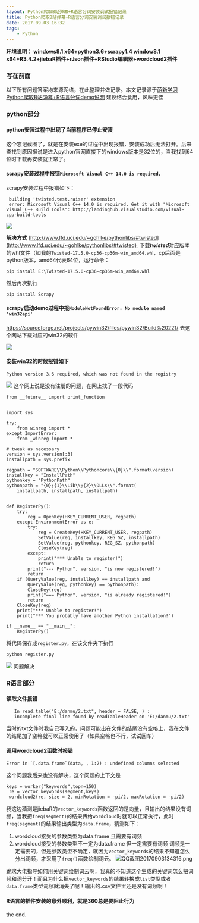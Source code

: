 ```yaml
---
layout: Python爬取B站弹幕+R语言分词安装调试报错记录
title: Python爬取B站弹幕+R语言分词安装调试报错记录
date: 2017.09.03 16:32
tags:
    - Python
---
```


**环境说明：
windows8.1 x64+python3.6+scrapy1.4
window8.1 x64+R3.4.2+jiebaR插件+rJson插件+RStudio编辑器+wordcloud2插件**

### 写在前面

以下所有问题答案均来源网络，在此整理并做记录。本文记录源于[萌新学习Python爬取B站弹幕+R语言分词demo说明](2017/09/03/201709031514/)
建议结合食用，风味更佳

### python部分
#### python安装过程中出现了当前程序已停止安装
这个忘记截图了，就是在安装exe的过程中出现报错，安装成功后无法打开。后来查找到原因据说是进入python官网直接下的windows版本是32位的，当我找到64位时下载再安装就正常了。

#### scrapy安装过程中报错`Microsoft Visual C++ 14.0 is required.`
scrapy安装过程中报错如下：
```
 building 'twisted.test.raiser' extension
 error: Microsoft Visual C++ 14.0 is required. Get it with "Microsoft Visual C++ Build Tools": http://landinghub.visualstudio.com/visual-cpp-build-tools
```
![](http://upload-images.jianshu.io/upload_images/1094385-167a042f16403743.png?imageMogr2/auto-orient/strip%7CimageView2/2/w/1240)

**解决方式**
[http://www.lfd.uci.edu/~gohlke/pythonlibs/#twisted](http://www.lfd.uci.edu/~gohlke/pythonlibs/#twisted) 
下载***twisted***对应版本的whl文件（如我的`Twisted‑17.5.0‑cp36‑cp36m‑win_amd64.wh`l，cp后面是python版本，amd64代表64位，运行命令：
```
pip install E:\Twisted-17.5.0-cp36-cp36m-win_amd64.whl
```
然后再次执行 
```
pip install Scrapy
```
#### scrapy启动demo过程中报`ModuleNotFoundError: No module named 'win32api'`
https://sourceforge.net/projects/pywin32/files/pywin32/Build%20221/
去这个网站下载对应的win32的软件

![](http://upload-images.jianshu.io/upload_images/1094385-e4dd1fbbe58ecbf5.png?imageMogr2/auto-orient/strip%7CimageView2/2/w/1240)

#### 安装win32的时候报错如下

```
Python version 3.6 required, which was not found in the registry
```
![](http://upload-images.jianshu.io/upload_images/1094385-8b4a64231b55d8a9.png?imageMogr2/auto-orient/strip%7CimageView2/2/w/1240)
这个网上说是没有注册的问题，在网上找了一段代码
```
from __future__ import print_function
 
 
import sys
 
try:
    from winreg import *
except ImportError:
    from _winreg import *
 
# tweak as necessary
version = sys.version[:3]
installpath = sys.prefix
 
regpath = "SOFTWARE\\Python\\Pythoncore\\{0}\\".format(version)
installkey = "InstallPath"
pythonkey = "PythonPath"
pythonpath = "{0};{1}\\Lib\\;{2}\\DLLs\\".format(
    installpath, installpath, installpath)
 
 
def RegisterPy():
    try:
        reg = OpenKey(HKEY_CURRENT_USER, regpath)
    except EnvironmentError as e:
        try:
            reg = CreateKey(HKEY_CURRENT_USER, regpath)
            SetValue(reg, installkey, REG_SZ, installpath)
            SetValue(reg, pythonkey, REG_SZ, pythonpath)
            CloseKey(reg)
        except:
            print("*** Unable to register!")
            return
        print("--- Python", version, "is now registered!")
        return
    if (QueryValue(reg, installkey) == installpath and
        QueryValue(reg, pythonkey) == pythonpath):
        CloseKey(reg)
        print("=== Python", version, "is already registered!")
        return
    CloseKey(reg)
    print("*** Unable to register!")
    print("*** You probably have another Python installation!")
 
if __name__ == "__main__":
    RegisterPy()
```
将代码保存成`register.py`，在该文件夹下执行
 ```
python register.py
```
![](http://upload-images.jianshu.io/upload_images/1094385-86762400ebebee39.png?imageMogr2/auto-orient/strip%7CimageView2/2/w/1240)
问题解决

### R语言部分

#### 读取文件报错
```In addition: Warning message:
   In read.table("E:/danmu/2.txt", header = FALSE, ) :
   incomplete final line found by readTableHeader on 'E:/danmu/2.txt'
```
当时的txt文件时我自己写入的，问题可能出在文件的结尾没有空格上，我在文件的结尾加了空格就可以正常使用了（如果空格也不行，试试回车）

#### 调用wordcloud2函数时报错
```
Error in `[.data.frame`(data, , 1:2) : undefined columns selected
```
这个问题我后来也没有解决，这个问题的上下文是
```
keys = worker("keywords",topn=150)
 re = vector_keywords(segment,keys)
 wordcloud2(re, size = 2, minRotation = -pi/2, maxRotation = -pi/2)
```
我这边猜测是jiebaR的`vector_keywords`函数返回的是向量，且输出的结果没有词频，当我把`freq(segment)`的结果传给`wordcloud`时就可以正常执行，此时`freq(segment)`的结果输出类型为`data.frame`，猜测如下：
1. wordcloud接受的参数类型为data.frame 且需要有词频
2. wordcloud接受的参数类型不一定为data.frame 但一定需要有词频
词频是一定需要的，但是参数类型不确定，就因为`vector_keywords`的结果不知道怎么分出词频，才采用了`freq()`函数绘制词云。
![QQ截图20170903134316.png](http://upload-images.jianshu.io/upload_images/1094385-2097f82d76c53959.png?imageMogr2/auto-orient/strip%7CimageView2/2/w/1240)

跪求大佬指导如何用关键词绘制词云啊，我真的不知道这个生成的关键词怎么把词频和词分开！而且为什么把`vector_keywords`的结果转换成`list`类型或者`data.frame`类型词频就消失了呢！输出的.csv文件里还是没有词频啊！


#### R语言的插件安装的意外顺利，就是360总是要阻止行为

the end.
